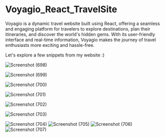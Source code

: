 # Voyagio_React_TravelSite
Voyagio is a dynamic travel website built using React, offering a seamless and engaging platform for travelers to explore destinations, plan their itineraries, and discover the world's hidden gems. With its user-friendly interface and real-time information, Voyagio makes the journey of travel enthusiasts more exciting and hassle-free.

Let's explore a few snippets from my website :)


![Screenshot (698)](https://github.com/0110ShrutiAgrawal/Voyagio_React_TravelSite/assets/105358418/ae89eedb-0439-41c7-a9d0-46d6681877bc)


![Screenshot (699)](https://github.com/0110ShrutiAgrawal/Voyagio_React_TravelSite/assets/105358418/c3d00d7b-abb0-4608-ae58-978ac40e7f89)


![Screenshot (700)](https://github.com/0110ShrutiAgrawal/Voyagio_React_TravelSite/assets/105358418/07e47874-9bd5-4274-9111-5543b397caf0)


![Screenshot (701)](https://github.com/0110ShrutiAgrawal/Voyagio_React_TravelSite/assets/105358418/8aa86d63-483d-4f73-a87d-cea56dc5c016)


![Screenshot (702)](https://github.com/0110ShrutiAgrawal/Voyagio_React_TravelSite/assets/105358418/6a5b975d-27d5-4ce5-a167-b7aaaccd9cfe)


![Screenshot (703)](https://github.com/0110ShrutiAgrawal/Voyagio_React_TravelSite/assets/105358418/df1c7d33-c427-4380-b77d-2b8d77724fab)


![Screenshot (704)](https://github.com/0110ShrutiAgrawal/Voyagio_React_TravelSite/assets/105358418/7ceee934-d117-4a8d-b1c3-00621f87778d)
![Screenshot (705)](https://github.com/0110ShrutiAgrawal/Voyagio_React_TravelSite/assets/105358418/55e953e7-398a-4d10-89b2-f236e6146ff4)
![Screenshot (706)](https://github.com/0110ShrutiAgrawal/Voyagio_React_TravelSite/assets/105358418/c051d859-8026-44f8-8aa1-9afc975a64fc)
![Screenshot (707)](https://github.com/0110ShrutiAgrawal/Voyagio_React_TravelSite/assets/105358418/0892d844-d9ec-47db-b7cd-ed33c44e58a4)




